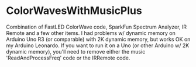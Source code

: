 # ColorWavesWithMusicPlus
Combination of FastLED ColorWave code, SparkFun Spectrum Analyzer, IR Remote and a few other items.
I had problems w/ dynamic memory on Arduino Uno R3 (or comparable) with 2K dynamic memory, but works
OK on my Arduino Leonardo. If you want to run it on a Uno (or other Arduino w/ 2K dynamic memory), you'll 
need to remove either the music 'ReadAndProcessFreq' code or the IRRemote code.
